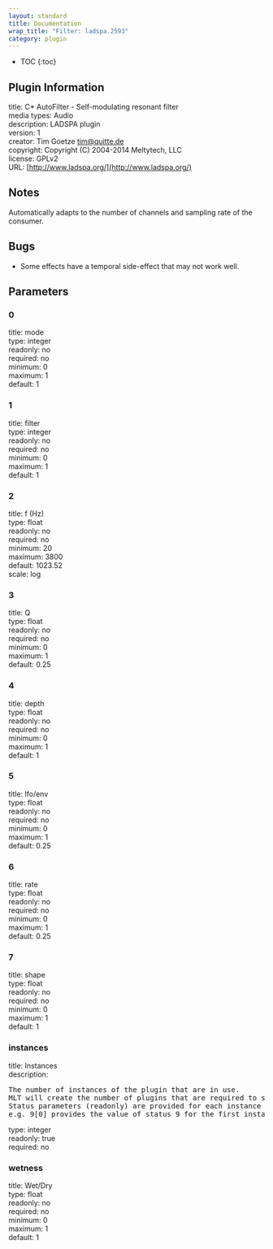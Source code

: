 ```yaml
---
layout: standard
title: Documentation
wrap_title: "Filter: ladspa.2593"
category: plugin
---
```

* TOC
{:toc}

## Plugin Information

title: C* AutoFilter - Self-modulating resonant filter  
media types:
Audio  
description: LADSPA plugin  
version: 1  
creator: Tim Goetze <tim@quitte.de>  
copyright: Copyright (C) 2004-2014 Meltytech, LLC  
license: GPLv2  
URL: [http://www.ladspa.org/](http://www.ladspa.org/)  

## Notes

Automatically adapts to the number of channels and sampling rate of the consumer.

## Bugs

* Some effects have a temporal side-effect that may not work well.


## Parameters

### 0

title: mode    
type: integer  
readonly: no  
required: no  
minimum: 0  
maximum: 1  
default: 1  

### 1

title: filter    
type: integer  
readonly: no  
required: no  
minimum: 0  
maximum: 1  
default: 1  

### 2

title: f (Hz)    
type: float  
readonly: no  
required: no  
minimum: 20  
maximum: 3800  
default: 1023.52  
scale: log  

### 3

title: Q    
type: float  
readonly: no  
required: no  
minimum: 0  
maximum: 1  
default: 0.25  

### 4

title: depth    
type: float  
readonly: no  
required: no  
minimum: 0  
maximum: 1  
default: 1  

### 5

title: lfo/env    
type: float  
readonly: no  
required: no  
minimum: 0  
maximum: 1  
default: 0.25  

### 6

title: rate    
type: float  
readonly: no  
required: no  
minimum: 0  
maximum: 1  
default: 0.25  

### 7

title: shape    
type: float  
readonly: no  
required: no  
minimum: 0  
maximum: 1  
default: 1  

### instances

title: Instances    
description:
<pre>
The number of instances of the plugin that are in use.
MLT will create the number of plugins that are required to support the number of audio channels.
Status parameters (readonly) are provided for each instance and are accessed by specifying the instance number after the identifier (starting at zero).
e.g. 9[0] provides the value of status 9 for the first instance.
</pre>
type: integer  
readonly: true  
required: no  

### wetness

title: Wet/Dry    
type: float  
readonly: no  
required: no  
minimum: 0  
maximum: 1  
default: 1  

